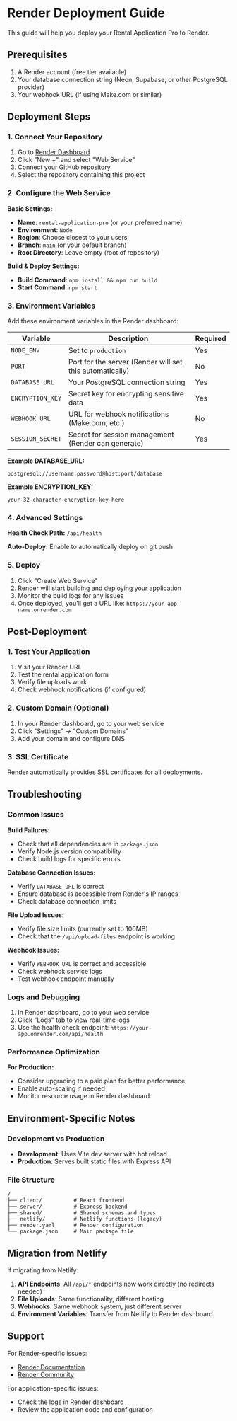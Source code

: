 # Render Deployment Guide

This guide will help you deploy your Rental Application Pro to Render.

## Prerequisites

1. A Render account (free tier available)
2. Your database connection string (Neon, Supabase, or other PostgreSQL provider)
3. Your webhook URL (if using Make.com or similar)

## Deployment Steps

### 1. Connect Your Repository

1. Go to [Render Dashboard](https://dashboard.render.com/)
2. Click "New +" and select "Web Service"
3. Connect your GitHub repository
4. Select the repository containing this project

### 2. Configure the Web Service

**Basic Settings:**
- **Name**: `rental-application-pro` (or your preferred name)
- **Environment**: `Node`
- **Region**: Choose closest to your users
- **Branch**: `main` (or your default branch)
- **Root Directory**: Leave empty (root of repository)

**Build & Deploy Settings:**
- **Build Command**: `npm install && npm run build`
- **Start Command**: `npm start`

### 3. Environment Variables

Add these environment variables in the Render dashboard:

| Variable | Description | Required |
|----------|-------------|----------|
| `NODE_ENV` | Set to `production` | Yes |
| `PORT` | Port for the server (Render will set this automatically) | No |
| `DATABASE_URL` | Your PostgreSQL connection string | Yes |
| `ENCRYPTION_KEY` | Secret key for encrypting sensitive data | Yes |
| `WEBHOOK_URL` | URL for webhook notifications (Make.com, etc.) | No |
| `SESSION_SECRET` | Secret for session management (Render can generate) | Yes |

**Example DATABASE_URL:**
```
postgresql://username:password@host:port/database
```

**Example ENCRYPTION_KEY:**
```
your-32-character-encryption-key-here
```

### 4. Advanced Settings

**Health Check Path:** `/api/health`

**Auto-Deploy:** Enable to automatically deploy on git push

### 5. Deploy

1. Click "Create Web Service"
2. Render will start building and deploying your application
3. Monitor the build logs for any issues
4. Once deployed, you'll get a URL like: `https://your-app-name.onrender.com`

## Post-Deployment

### 1. Test Your Application

1. Visit your Render URL
2. Test the rental application form
3. Verify file uploads work
4. Check webhook notifications (if configured)

### 2. Custom Domain (Optional)

1. In your Render dashboard, go to your web service
2. Click "Settings" → "Custom Domains"
3. Add your domain and configure DNS

### 3. SSL Certificate

Render automatically provides SSL certificates for all deployments.

## Troubleshooting

### Common Issues

**Build Failures:**
- Check that all dependencies are in `package.json`
- Verify Node.js version compatibility
- Check build logs for specific errors

**Database Connection Issues:**
- Verify `DATABASE_URL` is correct
- Ensure database is accessible from Render's IP ranges
- Check database connection limits

**File Upload Issues:**
- Verify file size limits (currently set to 100MB)
- Check that the `/api/upload-files` endpoint is working

**Webhook Issues:**
- Verify `WEBHOOK_URL` is correct and accessible
- Check webhook service logs
- Test webhook endpoint manually

### Logs and Debugging

1. In Render dashboard, go to your web service
2. Click "Logs" tab to view real-time logs
3. Use the health check endpoint: `https://your-app.onrender.com/api/health`

### Performance Optimization

**For Production:**
- Consider upgrading to a paid plan for better performance
- Enable auto-scaling if needed
- Monitor resource usage in Render dashboard

## Environment-Specific Notes

### Development vs Production

- **Development**: Uses Vite dev server with hot reload
- **Production**: Serves built static files with Express API

### File Structure

```
/
├── client/          # React frontend
├── server/          # Express backend
├── shared/          # Shared schemas and types
├── netlify/         # Netlify functions (legacy)
├── render.yaml      # Render configuration
└── package.json     # Main package file
```

## Migration from Netlify

If migrating from Netlify:

1. **API Endpoints**: All `/api/*` endpoints now work directly (no redirects needed)
2. **File Uploads**: Same functionality, different hosting
3. **Webhooks**: Same webhook system, just different server
4. **Environment Variables**: Transfer from Netlify to Render dashboard

## Support

For Render-specific issues:
- [Render Documentation](https://render.com/docs)
- [Render Community](https://community.render.com/)

For application-specific issues:
- Check the logs in Render dashboard
- Review the application code and configuration 